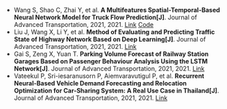 * Wang S, Shao C, Zhai Y, et al. <b>A Multifeatures Spatial-Temporal-Based Neural Network Model for Truck Flow Prediction[J]</b>. Journal of Advanced Transportation, 2021, 2021. [Link](https://www.hindawi.com/journals/jat/2021/6624452/) [Code](https://github.com/uubest/-LSTM-and-GRU)
* Liu J, Wang X, Li Y, et al. <b>Method of Evaluating and Predicting Traffic State of Highway Network Based on Deep Learning[J]</b>. Journal of Advanced Transportation, 2021, 2021. [Link](https://www.hindawi.com/journals/jat/2021/8878494/)
* Gai S, Zeng X, Yuan T. <b>Parking Volume Forecast of Railway Station Garages Based on Passenger Behaviour Analysis Using the LSTM Network[J]</b>. Journal of Advanced Transportation, 2021, 2021. [Link](https://www.hindawi.com/journals/jat/2021/6688609/)
* Vateekul P, Sri-iesaranusorn P, Aiemvaravutigul P, et al. <b>Recurrent Neural-Based Vehicle Demand Forecasting and Relocation Optimization for Car-Sharing System: A Real Use Case in Thailand[J]</b>. Journal of Advanced Transportation, 2021, 2021. [Link](https://www.hindawi.com/journals/jat/2021/8885671/)